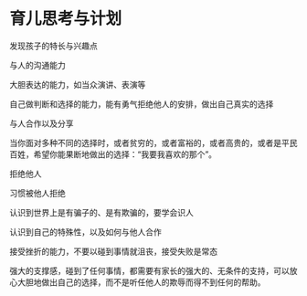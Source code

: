 # 育儿思考与计划

发现孩子的特长与兴趣点

与人的沟通能力

大胆表达的能力，如当众演讲、表演等

自己做判断和选择的能力，能有勇气拒绝他人的安排，做出自己真实的选择

与人合作以及分享

当你面对多种不同的选择时，或者贫穷的，或者富裕的，或者高贵的，或者是平民百姓，希望你能果断地做出的选择：“我要我喜欢的那个”。

拒绝他人

习惯被他人拒绝

认识到世界上是有骗子的、是有欺骗的，要学会识人

认识到自己的特殊性，以及如何与他人合作

接受挫折的能力，不要以碰到事情就沮丧，接受失败是常态

强大的支撑感，碰到了任何事情，都需要有家长的强大的、无条件的支持，可以放心大胆地做出自己的选择，而不是听任他人的欺辱而得不到任何的帮助。

